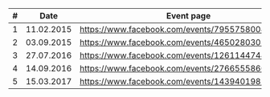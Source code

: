 | # | Date       | Event page                                       |
|---|------------|--------------------------------------------------|
| 1 | 11.02.2015 | https://www.facebook.com/events/795575800495519  |
| 2 | 03.09.2015 | https://www.facebook.com/events/465028030343268  |
| 3 | 27.07.2016 | https://www.facebook.com/events/126114474487777  |
| 4 | 14.09.2016 | https://www.facebook.com/events/276655586051047  |
| 5 | 15.03.2017 | https://www.facebook.com/events/1439401982799266 |
